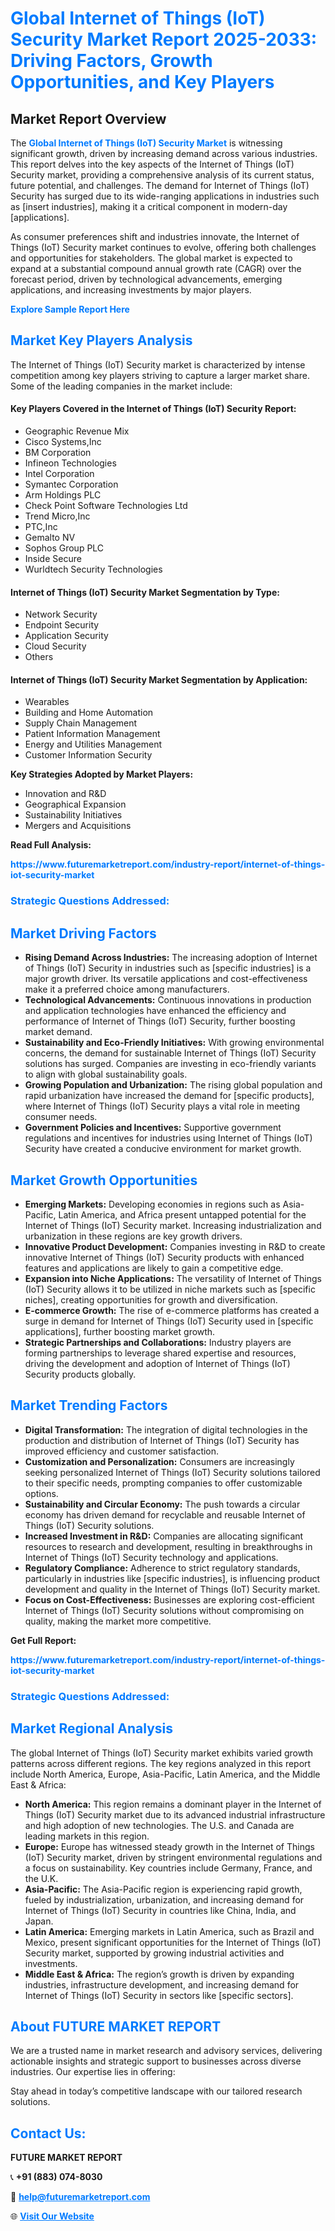 <h1 style="color: #007BFF;">Global Internet of Things (IoT) Security Market Report 2025-2033: Driving Factors, Growth Opportunities, and Key Players</h1>

<section id="overview">
<h2>Market Report Overview</h2>
<p>The <a href="https://www.futuremarketreport.com/industry-report/internet-of-things-iot-security-market" style="color: #007BFF; text-decoration: none;"><strong>Global Internet of Things (IoT) Security Market</strong></a> is witnessing significant growth, driven by increasing demand across various industries. This report delves into the key aspects of the Internet of Things (IoT) Security market, providing a comprehensive analysis of its current status, future potential, and challenges. The demand for Internet of Things (IoT) Security has surged due to its wide-ranging applications in industries such as [insert industries], making it a critical component in modern-day [applications].</p>
<p>As consumer preferences shift and industries innovate, the Internet of Things (IoT) Security market continues to evolve, offering both challenges and opportunities for stakeholders. The global market is expected to expand at a substantial compound annual growth rate (CAGR) over the forecast period, driven by technological advancements, emerging applications, and increasing investments by major players.</p>
</section>

<section id="overview">
<p><a href="https://www.futuremarketreport.com/request-sample/reportId=104245" style="color: #007BFF; text-decoration: none;"><strong>Explore Sample Report Here</strong></a></p>
</section>

<section id="key-players">
<h2 style="color: #007BFF;">Market Key Players Analysis</h2>
<p>The Internet of Things (IoT) Security market is characterized by intense competition among key players striving to capture a larger market share. Some of the leading companies in the market include:</p>
<h4>Key Players Covered in the Internet of Things (IoT) Security Report:</h4>
<ul><li>Geographic Revenue Mix</li><li>Cisco Systems,Inc</li><li>BM Corporation</li><li>Infineon Technologies</li><li>Intel Corporation</li><li>Symantec Corporation</li><li>Arm Holdings PLC</li><li>Check Point Software Technologies Ltd</li><li>Trend Micro,Inc</li><li>PTC,Inc</li><li>Gemalto NV</li><li>Sophos Group PLC</li><li>Inside Secure</li><li>Wurldtech Security Technologies</li></ul>
<h4>Internet of Things (IoT) Security Market Segmentation by Type:</h4>
<ul><li>Network Security</li><li>Endpoint Security</li><li>Application Security</li><li>Cloud Security</li><li>Others</li></ul>

<h4>Internet of Things (IoT) Security Market Segmentation by Application:</h4>
<ul><li>Wearables</li><li>Building and Home Automation</li><li>Supply Chain Management</li><li>Patient Information Management</li><li>Energy and Utilities Management</li><li>Customer Information Security</li></ul>
<p><strong>Key Strategies Adopted by Market Players:</strong></p>
<ul>
<li>Innovation and R&D</li>
<li>Geographical Expansion</li>
<li>Sustainability Initiatives</li>
<li>Mergers and Acquisitions</li>
</ul>
</section>

<section>
<p><strong>Read Full Analysis: </strong></p><a href="https://www.futuremarketreport.com/industry-report/internet-of-things-iot-security-market" style="color: #007BFF; text-decoration: none;"><strong>https://www.futuremarketreport.com/industry-report/internet-of-things-iot-security-market</strong></a>
<h3 style="color: #007BFF;">Strategic Questions Addressed:</h3>
</section>

<section id="driving-factors">
<h2 style="color: #007BFF;">Market Driving Factors</h2>
<ul>
<li><strong>Rising Demand Across Industries:</strong> The increasing adoption of Internet of Things (IoT) Security in industries such as [specific industries] is a major growth driver. Its versatile applications and cost-effectiveness make it a preferred choice among manufacturers.</li>
<li><strong>Technological Advancements:</strong> Continuous innovations in production and application technologies have enhanced the efficiency and performance of Internet of Things (IoT) Security, further boosting market demand.</li>
<li><strong>Sustainability and Eco-Friendly Initiatives:</strong> With growing environmental concerns, the demand for sustainable Internet of Things (IoT) Security solutions has surged. Companies are investing in eco-friendly variants to align with global sustainability goals.</li>
<li><strong>Growing Population and Urbanization:</strong> The rising global population and rapid urbanization have increased the demand for [specific products], where Internet of Things (IoT) Security plays a vital role in meeting consumer needs.</li>
<li><strong>Government Policies and Incentives:</strong> Supportive government regulations and incentives for industries using Internet of Things (IoT) Security have created a conducive environment for market growth.</li>
</ul>
</section>

<section id="growth-opportunities">
<h2 style="color: #007BFF;">Market Growth Opportunities</h2>
<ul>
<li><strong>Emerging Markets:</strong> Developing economies in regions such as Asia-Pacific, Latin America, and Africa present untapped potential for the Internet of Things (IoT) Security market. Increasing industrialization and urbanization in these regions are key growth drivers.</li>
<li><strong>Innovative Product Development:</strong> Companies investing in R&D to create innovative Internet of Things (IoT) Security products with enhanced features and applications are likely to gain a competitive edge.</li>
<li><strong>Expansion into Niche Applications:</strong> The versatility of Internet of Things (IoT) Security allows it to be utilized in niche markets such as [specific niches], creating opportunities for growth and diversification.</li>
<li><strong>E-commerce Growth:</strong> The rise of e-commerce platforms has created a surge in demand for Internet of Things (IoT) Security used in [specific applications], further boosting market growth.</li>
<li><strong>Strategic Partnerships and Collaborations:</strong> Industry players are forming partnerships to leverage shared expertise and resources, driving the development and adoption of Internet of Things (IoT) Security products globally.</li>
</ul>
</section>

<section id="trending-factors">
<h2 style="color: #007BFF;">Market Trending Factors</h2>
<ul>
<li><strong>Digital Transformation:</strong> The integration of digital technologies in the production and distribution of Internet of Things (IoT) Security has improved efficiency and customer satisfaction.</li>
<li><strong>Customization and Personalization:</strong> Consumers are increasingly seeking personalized Internet of Things (IoT) Security solutions tailored to their specific needs, prompting companies to offer customizable options.</li>
<li><strong>Sustainability and Circular Economy:</strong> The push towards a circular economy has driven demand for recyclable and reusable Internet of Things (IoT) Security solutions.</li>
<li><strong>Increased Investment in R&D:</strong> Companies are allocating significant resources to research and development, resulting in breakthroughs in Internet of Things (IoT) Security technology and applications.</li>
<li><strong>Regulatory Compliance:</strong> Adherence to strict regulatory standards, particularly in industries like [specific industries], is influencing product development and quality in the Internet of Things (IoT) Security market.</li>
<li><strong>Focus on Cost-Effectiveness:</strong> Businesses are exploring cost-efficient Internet of Things (IoT) Security solutions without compromising on quality, making the market more competitive.</li>
</ul>
</section>

<section>
<p><strong>Get Full Report: </strong></p><a href="https://www.futuremarketreport.com/industry-report/internet-of-things-iot-security-market" style="color: #007BFF; text-decoration: none;"><strong>https://www.futuremarketreport.com/industry-report/internet-of-things-iot-security-market</strong></a>
<h3 style="color: #007BFF;">Strategic Questions Addressed:</h3>
</section>


<section id="regional-analysis">
<h2 style="color: #007BFF;">Market Regional Analysis</h2>
<p>The global Internet of Things (IoT) Security market exhibits varied growth patterns across different regions. The key regions analyzed in this report include North America, Europe, Asia-Pacific, Latin America, and the Middle East & Africa:</p>
<ul>
<li><strong>North America:</strong> This region remains a dominant player in the Internet of Things (IoT) Security market due to its advanced industrial infrastructure and high adoption of new technologies. The U.S. and Canada are leading markets in this region.</li>
<li><strong>Europe:</strong> Europe has witnessed steady growth in the Internet of Things (IoT) Security market, driven by stringent environmental regulations and a focus on sustainability. Key countries include Germany, France, and the U.K.</li>
<li><strong>Asia-Pacific:</strong> The Asia-Pacific region is experiencing rapid growth, fueled by industrialization, urbanization, and increasing demand for Internet of Things (IoT) Security in countries like China, India, and Japan.</li>
<li><strong>Latin America:</strong> Emerging markets in Latin America, such as Brazil and Mexico, present significant opportunities for the Internet of Things (IoT) Security market, supported by growing industrial activities and investments.</li>
<li><strong>Middle East & Africa:</strong> The region’s growth is driven by expanding industries, infrastructure development, and increasing demand for Internet of Things (IoT) Security in sectors like [specific sectors].</li>
</ul>
</section>

<footer>
<h2 style="color: #007BFF;">About FUTURE MARKET REPORT</h2>
<p>We are a trusted name in market research and advisory services, delivering actionable insights and strategic support to businesses across diverse industries. Our expertise lies in offering:</p>

<p>Stay ahead in today’s competitive landscape with our tailored research solutions.</p>

<h2 style="color: #007BFF;">Contact Us:</h2>
<p><strong>FUTURE MARKET REPORT</strong></p>
<p>📞 <strong>+91 (883) 074-8030</strong></p>
<p>📧 <strong><a href="mailto:help@futuremarketreport.com" style="color: #007BFF;">help@futuremarketreport.com</a></strong></p>
<p>🌐 <strong><a href="https://www.futuremarketreport.com/" style="color: #007BFF;">Visit Our Website</a></strong></p>
</footer>